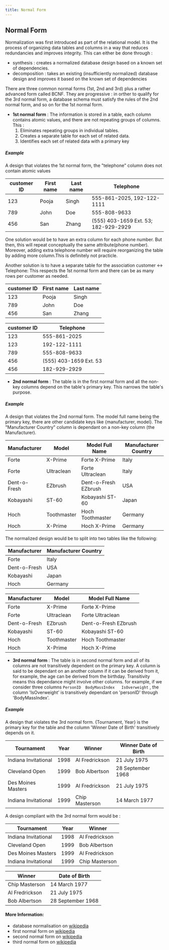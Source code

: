 ```yaml
---
title: Normal Form
---
```

## Normal Form
Normalization was first introduced as part of the relational model. It is the process of organizing data tables and columns in a way that reduces redundancies and improves integrity. This can either be done through :
* synthesis : creates a normalized database design based on a known set of dependencies.
* decomposition : takes an existing (insufficiently normalized) database design and improves it based on the known set of dependencies

There are three common normal forms (1st, 2nd and 3rd) plus a rather advanced form called BCNF. They are progressive : in orther to qualify for the 3rd normal form, a database schema must satisfy the rules of the 2nd normal form, and so on for the 1st normal form.
* **1st normal form** : The information is stored in a table, each column contains atomic values, and there are not repeating groups of columns. This :
  1. Eliminates repeating groups in individual tables.
  2. Creates a separate table for each set of related data.
  3. Identifies each set of related data with a primary key
##### Example
A design that violates the 1st normal form, the "telephone" column does not contain atomic values

| customer ID | First name | Last name | Telephone                            |
|-------------|------------|-----------|--------------------------------------|
| 123         | Pooja      | Singh     | 555-861-2025, 192-122-1111           |
| 789         | John       | Doe       | 555-808-9633                         |
| 456         | San        | Zhang     | (555) 403-1659 Ext. 53; 182-929-2929 |

One solution would be to have an extra column for each phone number. But then, this will repeat conceptually the same attribute(phone number). Moreover, adding extra telephone number will require reorganizing the table by adding more column.This is definitely not practicle.

Another solution is to have a separate table for the association customer <-> Telephone: This respects the 1st normal form and there can be as many rows per customer as needed.

| customer ID | First name | Last name |
|-------------|------------|-----------|
| 123         | Pooja      | Singh     |
| 789         | John       | Doe       |
| 456         | San        | Zhang     |


| customer ID | Telephone              |
|-------------|------------------------|
| 123         | 555-861-2025           |
| 123         | 192-122-1111           |
| 789         | 555-808-9633           |
| 456         | (555) 403-1659 Ext. 53 |
| 456         | 182-929-2929           |

* **2nd normal form** : The table is in the first normal form and all the non-key columns depend on the table's primary key. This narrows the table's purpose.
##### Example
A design that violates the 2nd normal form. The model full name being the primary key, there are other candidate keys like {manufacturer, model}. The "Manufacturer Country" column is dependant on a non-key column (the Manufacturer).

| Manufacturer        | Model        | Model Full Name      | Manufacturer Country |
|---------------------|--------------|----------------------|----------------------|
| Forte               | X-Prime      | Forte X-Prime        | Italy                |
| Forte               | Ultraclean   | Forte Ultraclean     | Italy                |
| Dent-o-Fresh        | EZbrush      | Dent-o-Fresh EZbrush | USA                  |
| Kobayashi           | ST-60        | Kobayashi ST-60      | Japan                |
| Hoch                | Toothmaster  | Hoch Toothmaster     | Germany              |
| Hoch                | X-Prime      | Hoch X-Prime         | Germany              |

The normalized design would be to split into two tables like the following:

| Manufacturer        | Manufacturer Country |
|---------------------|----------------------|
| Forte               | Italy                |
| Dent-o-Fresh        | USA                  |
| Kobayashi           | Japan                |
| Hoch                | Germany              |

| Manufacturer        | Model        | Model Full Name      |
|---------------------|--------------|----------------------|
| Forte               | X-Prime      | Forte X-Prime        |
| Forte               | Ultraclean   | Forte Ultraclean     |
| Dent-o-Fresh        | EZbrush      | Dent-o-Fresh EZbrush |
| Kobayashi           | ST-60        | Kobayashi ST-60      |
| Hoch                | Toothmaster  | Hoch Toothmaster     |
| Hoch                | X-Prime      | Hoch X-Prime         |


* **3rd normal form** :  The table is in second normal form and all of its columns are not transitively dependent on the primary key. 
A column is said to be dependant on an another column if it can be derived from it, for example, the age can be derived from the birthday. Transitivity means this dependance might involve other columns. for example, if we consider three columns `PersonID 	BodyMassIndex 	IsOverweight` , the column 'IsOverweight' is transitively dependant on 'personID' through 'BodyMassIndex'.

##### Example
A design that violates the 3rd normal form. {Tournament, Year} is the primary key for the table and the column 'Winner Date of Birth' transitively depends on it.

| Tournament           | Year        | Winner         | Winner Date of Birth |
|----------------------|-------------|----------------|----------------------|
| Indiana Invitational | 1998        | Al Fredrickson | 21 July 1975         |
| Cleveland Open       | 1999        | Bob Albertson  | 28 September 1968    |
| Des Moines Masters   | 1999        | Al Fredrickson | 21 July 1975         |
| Indiana Invitational | 1999        | Chip Masterson | 14 March 1977        |

A design compliant with the 3rd normal form would be :

| Tournament           | Year        | Winner         |          
|----------------------|-------------|----------------|
| Indiana Invitational | 1998        | Al Fredrickson |
| Cleveland Open       | 1999        | Bob Albertson  |
| Des Moines Masters   | 1999        | Al Fredrickson |
| Indiana Invitational | 1999        | Chip Masterson |

| Winner  | Date of Birth     |
|----------------|-------------------|
| Chip Masterson | 14 March 1977     |
| Al Fredrickson | 21 July 1975      |
| Bob Albertson  | 28 September 1968 |




#### More Information:
* database normalisation on [wikipedia](https://en.wikipedia.org/wiki/Database_normalization)
* first normal form on [wikipedia](https://en.wikipedia.org/wiki/First_normal_form) 
* second normal form on [wikipedia](https://en.wikipedia.org/wiki/Second_normal_form) 
* third normal form on [wikipedia](https://en.wikipedia.org/wiki/Third_normal_form)






